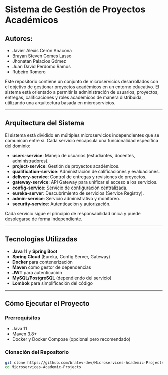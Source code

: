 # Sistema de Gestión de Proyectos Académicos

## Autores:
- Javier Alexis Cerón Anacona
- Brayan Steven Gomes Lasso
- Jhonatan Palacios Gómez
- Juan David Perdomo Ramos
- Rubeiro Romero

Este repositorio contiene un conjunto de microservicios desarrollados con el objetivo de gestionar proyectos académicos en un entorno educativo. El sistema está orientado a permitir la administración de usuarios, proyectos, entregas, calificaciones y roles académicos de manera distribuida, utilizando una arquitectura basada en microservicios.

---

## Arquitectura del Sistema

El sistema está dividido en múltiples microservicios independientes que se comunican entre sí. Cada servicio encapsula una funcionalidad específica del dominio:

- **users-service**: Manejo de usuarios (estudiantes, docentes, administradores).
- **project-service**: Gestión de proyectos académicos.
- **qualification-service**: Administración de calificaciones y evaluaciones.
- **delivery-service**: Control de entregas y revisiones de proyectos.
- **gateway-service**: API Gateway para unificar el acceso a los servicios.
- **config-service**: Servicio de configuración centralizada.
- **eureka-server**: Descubrimiento de servicios (Service Registry).
- **admin-service**: Servicio administrativo y monitoreo.
- **security-service**: Autenticación y autorización.

Cada servicio sigue el principio de responsabilidad única y puede desplegarse de forma independiente.

---

## Tecnologías Utilizadas

- **Java 11** y **Spring Boot**
- **Spring Cloud** (Eureka, Config Server, Gateway)
- **Docker** para contenerización
- **Maven** como gestor de dependencias
- **JWT** para autenticación
- **MySQL/PostgreSQL** (dependiendo del servicio)
- **Lombok** para simplificación del código

---

## Cómo Ejecutar el Proyecto

### Prerrequisitos

- Java 11
- Maven 3.8+
- Docker y Docker Compose (opcional pero recomendado)

### Clonación del Repositorio

```bash
git clone https://github.com/bratev-dev/Microservices-Academic-Projects.git
cd Microservices-Academic-Projects
